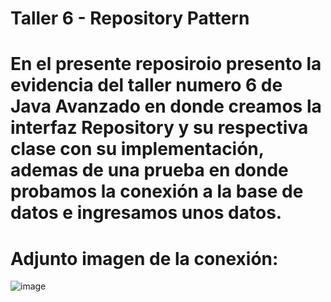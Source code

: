 # Taller 6 - Repository Pattern
#  En el presente reposiroio presento la evidencia del taller numero 6 de Java Avanzado en donde creamos la interfaz Repository y su respectiva clase con su implementación, ademas de una prueba en donde probamos la conexión a la base de datos e ingresamos unos datos.
# Adjunto imagen de la conexión:
![image](https://github.com/BrayanAlfonso/project2687365-6/assets/126422513/7acd5dda-4a81-44f1-874e-8f04cae2f548)
